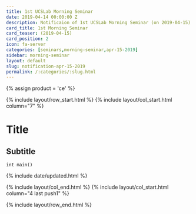 ```yaml
---
title: 1st UCSLab Morning Seminar
date: 2019-04-14 00:00:00 Z
description: Notificaion of 1st UCSLab Morning Seminar (on 2019-04-15) 
card_title: 1st Morning Seminar
card_teaser: (2019-04-15)
card_position: 2
icon: fa-server
categories: [seminars,morning-seminar,apr-15-2019]
sidebar: morning-seminar
layout: default
slug: notification-apr-15-2019
permalink: /:categories/:slug.html
---
```


{% assign product = 'ce' %}

{% include layout/row_start.html %}
{% include layout/col_start.html column="7" %}

# Title
## Subtitle

```
int main()
```


{% include date/updated.html %}

{% include layout/col_end.html %}
{% include layout/col_start.html column="4 last push1" %}

{% include layout/row_end.html %}
